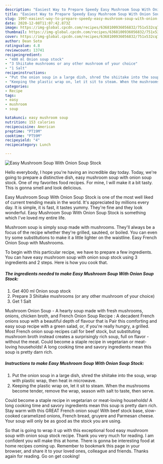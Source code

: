 ```yaml
---
description: "Easiest Way to Prepare Speedy Easy Mushroom Soup With Onion Soup Stock"
title: "Easiest Way to Prepare Speedy Easy Mushroom Soup With Onion Soup Stock"
slug: 1997-easiest-way-to-prepare-speedy-easy-mushroom-soup-with-onion-soup-stock
date: 2020-12-08T11:07:42.873Z
image: https://img-global.cpcdn.com/recipes/6368100936056832/751x532cq70/easy-mushroom-soup-with-onion-soup-stock-recipe-main-photo.jpg
thumbnail: https://img-global.cpcdn.com/recipes/6368100936056832/751x532cq70/easy-mushroom-soup-with-onion-soup-stock-recipe-main-photo.jpg
cover: https://img-global.cpcdn.com/recipes/6368100936056832/751x532cq70/easy-mushroom-soup-with-onion-soup-stock-recipe-main-photo.jpg
author: Dean Soto
ratingvalue: 4.8
reviewcount: 13741
recipeingredient:
- "400 ml Onion soup stock"
- "3 Shiitake mushrooms or any other mushroom of your choice"
- "1 Salt"
recipeinstructions:
- "Put the onion soup in a large dish, shred the shiitake into the soup, wrap with plastic wrap, then heat in microwave."
- "Keeping the plastic wrap on, let it sit to steam. When the mushrooms become tender, remove the wrap, season with salt to taste, then serve."
categories:
- Recipe
tags:
- easy
- mushroom
- soup

katakunci: easy mushroom soup 
nutrition: 153 calories
recipecuisine: American
preptime: "PT19M"
cooktime: "PT59M"
recipeyield: "4"
recipecategory: Lunch

---
```



![Easy Mushroom Soup With Onion Soup Stock](https://img-global.cpcdn.com/recipes/6368100936056832/751x532cq70/easy-mushroom-soup-with-onion-soup-stock-recipe-main-photo.jpg)

Hello everybody, I hope you're having an incredible day today. Today, we're going to prepare a distinctive dish, easy mushroom soup with onion soup stock. One of my favorites food recipes. For mine, I will make it a bit tasty. This is gonna smell and look delicious.

Easy Mushroom Soup With Onion Soup Stock is one of the most well liked of current trending meals in the world. It's appreciated by millions every day. It is simple, it is fast, it tastes yummy. They're fine and they look wonderful. Easy Mushroom Soup With Onion Soup Stock is something which I've loved my entire life.

Mushroom soup is simply soup made with mushrooms. They&#39;ll always be a focus of the recipe whether they&#39;re grilled, sautéed, or boiled. You can even try some substitutions to make it a little lighter on the waistline. Easy French Onion Soup with Mushrooms.


To begin with this particular recipe, we have to prepare a few ingredients. You can have easy mushroom soup with onion soup stock using 3 ingredients and 2 steps. Here is how you cook that.

<!--inarticleads1-->

##### The ingredients needed to make Easy Mushroom Soup With Onion Soup Stock:

1. Get 400 ml Onion soup stock
1. Prepare 3 Shiitake mushrooms (or any other mushroom of your choice)
1. Get 1 Salt


Mushroom Onion Soup - A hearty soup made with fresh mushrooms, onions, chicken broth, and French Onion Soup Recipe : A decadent French onions soup with a beautiful depth of flavour that is Pair this comforting and easy soup recipe with a green salad, or, if you&#39;re really hungry, a grilled. Most French onion soup recipes call for beef stock, but substituting mushroom broth instead creates a surprisingly rich soup, full on flavor - without the meat. Could become a staple recipe in vegetarian or meat-loving households! A long cooking time and savory ingredients mean this soup is pretty darn rich. 

<!--inarticleads2-->

##### Instructions to make Easy Mushroom Soup With Onion Soup Stock:

1. Put the onion soup in a large dish, shred the shiitake into the soup, wrap with plastic wrap, then heat in microwave.
1. Keeping the plastic wrap on, let it sit to steam. When the mushrooms become tender, remove the wrap, season with salt to taste, then serve.


Could become a staple recipe in vegetarian or meat-loving households! A long cooking time and savory ingredients mean this soup is pretty darn rich. Stay warm with this GREAT French onion soup! With beef stock base, slow-cooked caramelized onions, French bread, gruyere and Parmesan cheese. Your soup will only be as good as the stock you are using. 

So that is going to wrap it up with this exceptional food easy mushroom soup with onion soup stock recipe. Thank you very much for reading. I am confident you will make this at home. There is gonna be interesting food at home recipes coming up. Remember to bookmark this page in your browser, and share it to your loved ones, colleague and friends. Thanks again for reading. Go on get cooking!
